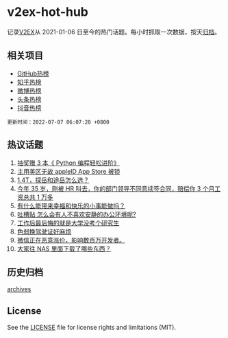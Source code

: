 # v2ex-hot-hub

 记录[V2EX](https://www.v2ex.com/)从 2021-01-06 日至今的热门话题。每小时抓取一次数据，按天[归档](archives)。
 
 ## 相关项目

- [GitHub热榜](https://github.com/snaildev/github-hot-hub)
- [知乎热榜](https://github.com/snaildev/zhihu-hot-hub)
- [微博热榜](https://github.com/snaildev/weibo-hot-hub)
- [头条热榜](https://github.com/snaildev/toutiao-hot-hub)
- [抖音热榜](https://github.com/snaildev/douyin-hot-hub)


 `更新时间：2022-07-07 06:07:20 +0800`

## 热议话题

1. [抽奖赠 3 本《 Python 编程轻松进阶》](https://www.v2ex.com/t/864437)
1. [主用美区无故 appleID App Store 被锁](https://www.v2ex.com/t/864387)
1. [1.4T，探岳和途岳怎么选？](https://www.v2ex.com/t/864353)
1. [今年 35 岁，刚被 HR 叫去，你的部门领导不同意续签合同，赔偿你 3 个月工资总共 1 万多](https://www.v2ex.com/t/864429)
1. [有什么能带来幸福和快乐的小事能做吗？](https://www.v2ex.com/t/864346)
1. [吐槽贴 怎么会有人不喜欢安静的办公环境呢?](https://www.v2ex.com/t/864343)
1. [工作后最后悔的就是大学没考个研究生](https://www.v2ex.com/t/864373)
1. [色弱换驾驶证好麻烦](https://www.v2ex.com/t/864335)
1. [微信正在恶意涨价，影响数百万开发者。](https://www.v2ex.com/t/864400)
1. [大家往 NAS 里面下载了哪些东西？](https://www.v2ex.com/t/864413)

## 历史归档

[archives](archives)

## License

See the [LICENSE](LICENSE) file for license rights and limitations (MIT).
